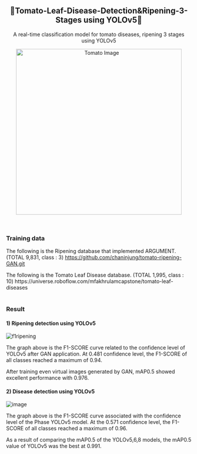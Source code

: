 <h2 align="center">
  🍅Tomato-Leaf-Disease-Detection&Ripening-3-Stages using YOLOv5🍅</h2>

<p align="center">
  A real-time classification model for tomato diseases, ripening 3 stages using YOLOv5
</p>

<p align="center">
  <img src="https://github.com/chaninjung/tomato-disease-ripening-detection/assets/156671303/921f0c8a-5166-4884-b0a5-74fe726f22c0" width="450" alt="Tomato Image" style="display: block; margin: 0 auto;">
</p>

<br>

### Training data
The following is the Ripening database that implemented ARGUMENT. (TOTAL 9,831, class : 3)
https://github.com/chaninjung/tomato-ripening-GAN.git
</p>
The following is the Tomato Leaf Disease database. (TOTAL 1,995, class : 10)
https://universe.roboflow.com/mfakhrulamcapstone/tomato-leaf-diseases

<br>
<br>

### Result
#### 1) Ripening detection using YOLOv5 </p>
![f1ripening](https://github.com/chaninjung/tomato-disease-ripening-detection/assets/156671303/9043f2b1-8438-444f-9c6d-40257527abd6) </p>
The graph above is the F1-SCORE curve related to the confidence level of YOLOv5 after GAN application. At 0.481 confidence level, the F1-SCORE of all classes reached a maximum of 0.94. </p>
After training even virtual images generated by GAN, mAP0.5 showed excellent performance with 0.976. </p>
#### 2) Disease detection using YOLOv5 </p>
![image](https://github.com/chaninjung/tomato-disease-ripening-detection/assets/156671303/be34e12d-0f09-4ec2-8190-20e41e7511f5) </p>
The graph above is the F1-SCORE curve associated with the confidence level of the Phase YOLOv5 model. At the 0.571 confidence level, the F1-SCORE of all classes reached a maximum of 0.96. </p>
As a result of comparing the mAP0.5 of the YOLOv5,6,8 models, the mAP0.5 value of YOLOv5 was the best at 0.991.
